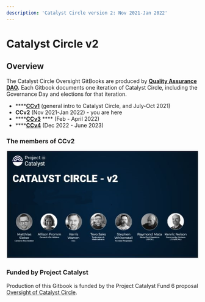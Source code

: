 ```yaml
---
description: 'Catalyst Circle version 2: Nov 2021-Jan 2022'
---
```


# Catalyst Circle v2

## Overview <a href="#overview" id="overview"></a>

The Catalyst Circle Oversight GitBooks are produced by [**Quality Assurance DAO**](https://quality-assurance-dao.github.io/)**.** Each Gitbook documents one iteration of Catalyst Circle, including the Governance Day and elections for that iteration.**​**

* ****[**CCv1**](https://catalyst-swarm.gitbook.io/catalyst-circle/) (general intro to Catalyst Circle, and July-Oct 2021)
* **CCv2** (Nov 2021-Jan 2022) - you are here
* ****[**CCv3**](https://quality-assurance-dao.gitbook.io/catalyst-circle-oversight-v3/) **** (Feb - April 2022)
* ****[**CCv4**](https://quality-assurance-dao.gitbook.io/catalyst-circle-v4/) (Dec 2022 - June 2023)

### The members of CCv2

![](<.gitbook/assets/CCv2 members.JPG>)

### Funded by Project Catalyst&#x20;

Production of this Gitbook is funded by the Project Catalyst Fund 6 proposal [Oversight of Catalyst Circle](https://cardano.ideascale.com/a/dtd/Oversight-of-Catalyst-Circle/370088-48088).
